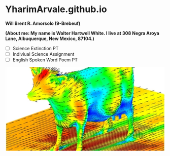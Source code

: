 # YharimArvale.github.io
**Will Brent R. Amorsolo (9-Brebeuf)**

**(About me: My name is Walter Hartwell White. I live at 308 Negra Aroya Lane, Albuquerque, New Mexico, 87104.)**
- [ ] Science Extinction PT
- [ ] Indiviual Science Assignment
- [ ] English Spoken Word Poem PT

![Aerodynamics of a cow](honestly.jpg)
